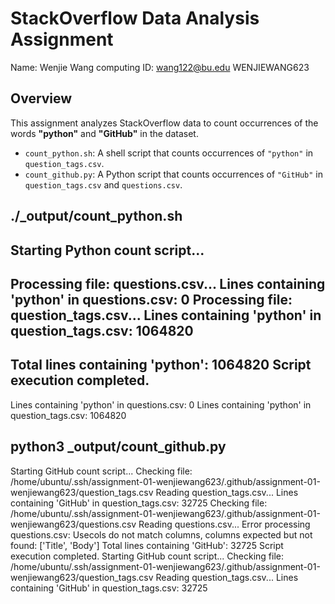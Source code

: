 # StackOverflow Data Analysis Assignment
Name: Wenjie Wang
computing ID: wang122@bu.edu
WENJIEWANG623

## Overview
This assignment analyzes StackOverflow data to count occurrences of the words **"python"** and **"GitHub"** in the dataset.

- `count_python.sh`: A shell script that counts occurrences of `"python"` in `question_tags.csv`.
- `count_github.py`: A Python script that counts occurrences of `"GitHub"` in `question_tags.csv` and `questions.csv`.

## ./_output/count_python.sh
Starting Python count script...
--------------------------------
Processing file: questions.csv...
Lines containing 'python' in questions.csv: 0
Processing file: question_tags.csv...
Lines containing 'python' in question_tags.csv: 1064820
--------------------------------
Total lines containing 'python': 1064820
Script execution completed.
-------------------------------
Lines containing 'python' in questions.csv: 0
Lines containing 'python' in question_tags.csv: 1064820


## python3 _output/count_github.py
Starting GitHub count script...
Checking file: /home/ubuntu/.ssh/assignment-01-wenjiewang623/.github/assignment-01-wenjiewang623/question_tags.csv
Reading question_tags.csv...
Lines containing 'GitHub' in question_tags.csv: 32725
Checking file: /home/ubuntu/.ssh/assignment-01-wenjiewang623/.github/assignment-01-wenjiewang623/questions.csv
Reading questions.csv...
Error processing questions.csv: Usecols do not match columns, columns expected but not found: ['Title', 'Body']
Total lines containing 'GitHub': 32725
Script execution completed.
Starting GitHub count script...
Checking file: /home/ubuntu/.ssh/assignment-01-wenjiewang623/.github/assignment-01-wenjiewang623/question_tags.csv
Reading question_tags.csv...
Lines containing 'GitHub' in question_tags.csv: 32725

